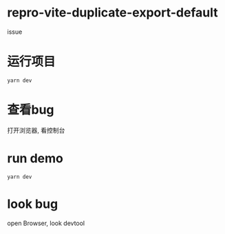 # repro-vite-duplicate-export-default
issue

# 运行项目
```shell
yarn dev
```

# 查看bug
打开浏览器, 看控制台

# run demo
```shell
yarn dev
```
# look bug
open Browser, look devtool

